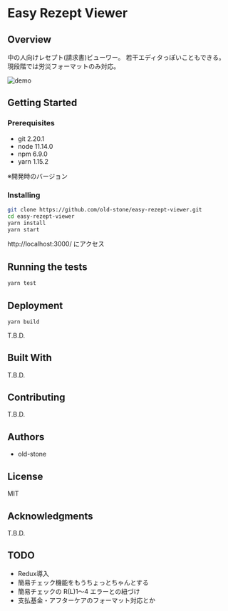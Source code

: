 # Easy Rezept Viewer

## Overview

中の人向けレセプト(請求書)ビューワー。
若干エディタっぽいこともできる。
現段階では労災フォーマットのみ対応。

![demo](https://raw.githubusercontent.com/wiki/old-stone/easy-rezept-viewer/images/erv_demo.gif)

## Getting Started

### Prerequisites

- git 2.20.1
- node 11.14.0
- npm 6.9.0
- yarn 1.15.2

※開発時のバージョン

### Installing

```sh
git clone https://github.com/old-stone/easy-rezept-viewer.git
cd easy-rezept-viewer
yarn install
yarn start
```

http://localhost:3000/ にアクセス

## Running the tests

```sh
yarn test
```

## Deployment

```sh
yarn build
```

T.B.D.

## Built With

T.B.D.

## Contributing

T.B.D.

## Authors

- old-stone

## License

MIT

## Acknowledgments

T.B.D.

## TODO

- Redux導入
- 簡易チェック機能をもうちょっとちゃんとする
- 簡易チェックの R(L)1〜4 エラーとの紐づけ
- 支払基金・アフターケアのフォーマット対応とか
